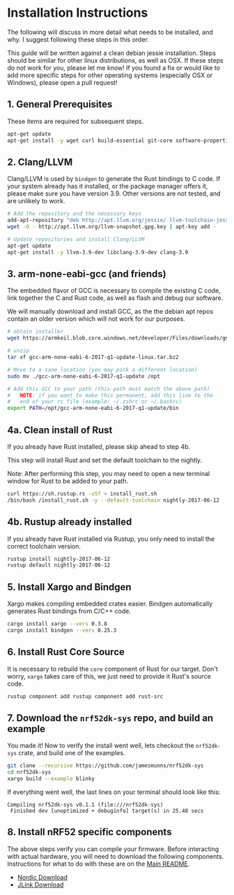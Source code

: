 # Installation Instructions

The following will discuss in more detail what needs to be installed, and why. I suggest following these steps in this order.

This guide will be written against a clean debian jessie installation. Steps should be similar for other linux distributions, as well as OSX. If these steps do not work for you, please let me know! If you found a fix or would like to add more specific steps for other operating systems (especially OSX or Windows), please open a pull request!

## 1. General Prerequisites

These items are required for subsequent steps.

```bash
apt-get update
apt-get install -y wget curl build-essential git-core software-properties-common libc6-dev-i386
```

## 2. Clang/LLVM

Clang/LLVM is used by `bindgen` to generate the Rust bindings to C code. If your system already has it installed, or the package manager offers it, please make sure you have version 3.9. Other versions are not tested, and are unlikely to work.

```bash
# Add the repository and the necessary keys
add-apt-repository "deb http://apt.llvm.org/jessie/ llvm-toolchain-jessie-3.9 main"
wget -O - http://apt.llvm.org/llvm-snapshot.gpg.key | apt-key add -

# Update repositories and install Clang/LLVM
apt-get update
apt-get install -y llvm-3.9-dev libclang-3.9-dev clang-3.9
```

## 3. arm-none-eabi-gcc (and friends)

The embedded flavor of GCC is necessary to compile the existing C code, link together the C and Rust code, as well as flash and debug our software.

We will manually download and install GCC, as the the debian apt repos contain an older version which will not work for our purposes.

```bash
# obtain installer
wget https://armkeil.blob.core.windows.net/developer/Files/downloads/gnu-rm/6_1-2017q1/gcc-arm-none-eabi-6-2017-q1-update-linux.tar.bz2

# unzip
tar xf gcc-arm-none-eabi-6-2017-q1-update-linux.tar.bz2

# Move to a sane location (you may pick a different location)
sudo mv ./gcc-arm-none-eabi-6-2017-q1-update /opt

# Add this GCC to your path (this path must match the above path)
#   NOTE: if you want to make this permanent, add this line to the
#   end of your rc file (example: ~/.zshrc or ~/.bashrc)
export PATH=/opt/gcc-arm-none-eabi-6-2017-q1-update/bin
```

## 4a. Clean install of Rust

If you already have Rust installed, please skip ahead to step 4b.

This step will install Rust and set the default toolchain to the nightly.

Note: After performing this step, you may need to open a new terminal window for Rust to be added to your path.

```bash
curl https://sh.rustup.rs -sSf > install_rust.sh
/bin/bash /install_rust.sh -y --default-toolchain nightly-2017-06-12
```

## 4b. Rustup already installed

If you already have Rust installed via Rustup, you only need to install the correct toolchain version.

```bash
rustup install nightly-2017-06-12
rustup default nightly-2017-06-12
```

## 5. Install Xargo and Bindgen

Xargo makes compiling embedded crates easier. Bindgen automatically generates Rust bindings from C/C++ code.

```bash
cargo install xargo --vers 0.3.8
cargo install bindgen --vers 0.25.3
```

## 6. Install Rust Core Source

It is necessary to rebuild the `core` component of Rust for our target. Don't worry, `xargo` takes care of this, we just need to provide it Rust's source code.

```bash
rustup component add rustup component add rust-src
```

## 7. Download the `nrf52dk-sys` repo, and build an example

You made it! Now to verify the install went well, lets checkout the `nrf52dk-sys` crate, and build one of the examples.

```bash
git clone --recursive https://github.com/jamesmunns/nrf52dk-sys
cd nrf52dk-sys
xargo build --example blinky
```

If everything went well, the last lines on your terminal should look like this:

```text
Compiling nrf52dk-sys v0.1.1 (file:///nrf52dk-sys)
 Finished dev [unoptimized + debuginfo] target(s) in 25.48 secs
```

## 8. Install nRF52 specific components

The above steps verify you can compile your firmware. Before interacting with actual hardware, you will need to download the following components. Instructions for what to do with these are on the [Main README](./README.md).

* [Nordic Download](http://www.nordicsemi.com/eng/nordic/Products/nRF52832/S132-SD-v4/58803)
* [JLink Download](https://www.segger.com/downloads/jlink)